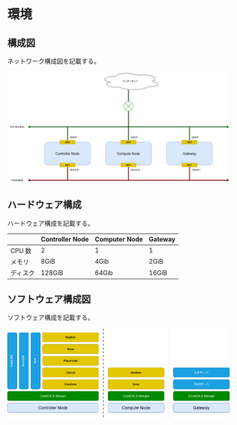 # 環境

## 構成図

ネットワーク構成図を記載する。

![ネットワーク構成図](../_static/image/network_diagram.png "ネットワーク構成図")

## ハードウェア構成

ハードウェア構成を記載する。

|          | Controller Node | Computer Node | Gateway |
| -------- | --------------- | ------------- | ------- |
| CPU 数   | 2               | 1             | 1       |
| メモリ   | 8GiB            | 4Gib          | 2GiB    |
| ディスク | 128GiB          | 64Gib         | 16GiB   |

## ソフトウェア構成図

ソフトウェア構成を記載する。

![ソフトウェア構成図](../_static/image/software_diagram.png "ソフトウェア構成図")
